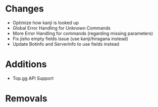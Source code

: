 # Changes
- Optimize how kanji is looked up
- Global Error Handling for Unknown Commands
- More Error Handling for commands (regarding missing parameters)
- Fix jisho empty fields issue (use kanji/hiragana instead)
- Update Botinfo and Serverinfo to use fields instead

# Additions
- Top.gg API Support

# Removals
